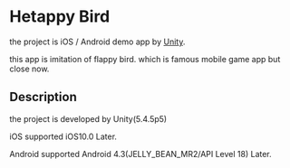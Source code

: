 # Hetappy Bird
the project is iOS / Android demo app by [Unity](https://unity3d.com). 

this app is imitation of flappy bird. which is famous mobile game app but close now.

## Description
the project is developed by Unity(5.4.5p5)

iOS supported iOS10.0 Later.

Android supported Android 4.3(JELLY_BEAN_MR2/API Level 18) Later.
